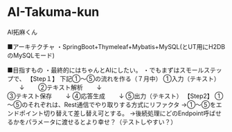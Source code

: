 # AI-Takuma-kun
AI拓麻くん

■アーキテクチャ
・SpringBoot+Thymeleaf+Mybatis+MySQL(とUT用にH2DBのMySQLモード)

■目指すもの
・最終的にはちゃんとAIにしたい。
・でもまずはスモールステップで、
【Step１】
下記①～⑤の流れを作る（７月中）
  ①入力（テキスト）
  　　↓　　
  ②テキスト解析
  　　↓  
  ③テキスト保存
  　　↓
  ④応答生成
  　　↓
  ⑤出力（テキスト）
【Step2】
①～⑤のそれぞれは、Rest通信でやり取りする方式にリファクタ
→①～⑤をエンドポイント切り替えて差し替え可とする。
→後続処理にどのEndpoint呼ばせるかをパラメータに渡せるとより幸せ？（テストしやすい？）





